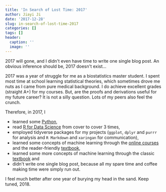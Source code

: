 ```yaml
---
title: 'In Search of Lost Time: 2017'
author: Jiayi Ji
date: '2017-12-28'
slug: in-search-of-lost-time-2017
categories: []
tags: []
header:
  caption: ''
  image: ''
---
```


2017 will gone, and I didn't even have time to write one single blog post. An obvious inference should be, 2017 doesn't exist... <!--more--> 

2017 was a year of struggle for me as a biostatistics master student. I spent most time at school learning statistical theories, which sometimes drove me nuts as I came from pure medical background. I do achieve excellent grades (straight A+) for my courses. But, are the proofs and derivations useful for my future career? It is not a silly question. Lots of my peers also feel the crunch.

Therefore, in 2017, I 

* learned some [Python](https://www.datacamp.com/profile/11307120163),
* read [R for Data Science](http://r4ds.had.co.nz/) from cover to cover 3 times,
* employed tidyverse packages for my projects (`ggplot`, `dplyr` and `purrr` for analysis and `R Markdown` and `xaringan` for communication),
* learned some concepts of machine learning through the [online courses](https://lagunita.stanford.edu/courses/HumanitiesSciences/StatLearning/Winter2016/about) and the reader-friendly [textbook](http://www-bcf.usc.edu/~gareth/ISL/),
* learned some more concepts of machine learning through the classic [textbook](https://web.stanford.edu/~hastie/ElemStatLearn/) and
* didn't write one single blog post, because all my spare time and coffee making time were simply run out.

I feel much better after one year of burying my head in the sand. Keep tuned, 2018.
